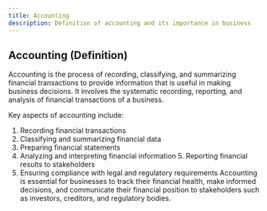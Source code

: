 ```yaml
--- 
title: Accounting 
description: Definition of accounting and its importance in business 
--- 
```


## Accounting (Definition) 

Accounting is the process of recording, classifying, and summarizing financial transactions to provide information that is useful in making business decisions. It involves the systematic recording, reporting, and analysis of financial transactions of a business. 

Key aspects of accounting include: 

1. Recording financial transactions 
2. Classifying and summarizing financial data 
3. Preparing financial statements 
4. Analyzing and interpreting financial information 5. Reporting financial results to stakeholders 
6. Ensuring compliance with legal and regulatory requirements Accounting is essential for businesses to track their financial health, make informed decisions, and communicate their financial position to stakeholders such as investors, creditors, and regulatory bodies.
